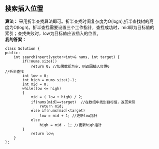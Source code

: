 ## 搜索插入位置
**算法：** 采用折半查找算法即可。折半查找时间复杂度为O(logn),折半查找树的高度为O(logn)。折半查找需要设置三个工作指针，查找成功时，mid即为目标值的索引；查找失败时，low为目标值应该插入的位置。   
**我的答案：**
```
class Solution {
public:
    int searchInsert(vector<int>& nums, int target) {
        if(!nums.size())
            return 0; //如果数组为空，则返回插入位置0
//折半查找
        int low = 0; 
        int high = nums.size()-1; 
        int mid = 0;
        while(low <= high)
        {
            mid = ( low + high) / 2;
            if(nums[mid]==target)  //在数组中找到目标值，返回索引
                return mid;
            else if(nums[mid]<target)
                low = mid + 1; //更新low指针
            else 
                high = mid - 1; //更新high指针
        }
            return low;
    }
};
```